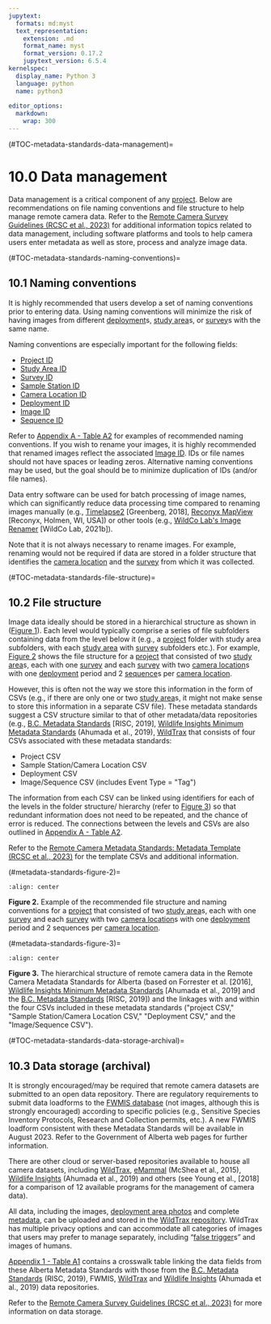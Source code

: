 ```yaml
---
jupytext:
  formats: md:myst
  text_representation:
    extension: .md
    format_name: myst
    format_version: 0.17.2
    jupytext_version: 6.5.4
kernelspec:
  display_name: Python 3
  language: python
  name: python3
  
editor_options: 
  markdown: 
    wrap: 300
---
```


(#TOC-metadata-standards-data-management)=

# 10.0 Data management

Data management is a critical component of any [project](#Heirch_Project). Below are recommendations on file naming conventions and file structure to help manage remote camera data. Refer to the [Remote Camera Survey Guidelines (RCSC et al., 2023)](#remote-cam-survey-guidelines) for additional information topics related to data management, including software platforms and tools to help camera users enter metadata as well as store, process and analyze image data.

(#TOC-metadata-standards-naming-conventions)=

## 10.1 Naming conventions

It is highly recommended that users develop a set of naming conventions prior to entering data. Using naming conventions will minimize the risk of having images from different [deployment](#Heirch_Deployment)s, [study area](#Hierarch_Study_area)s, or [survey](#Hierarch_Survey)s with the same name.

Naming conventions are especially important for the following fields:

-   [Project ID](#ID_Project)
-   [Study Area ID](#ID_Study_area)
-   [Survey ID](#ID_survey)
-   [Sample Station ID](#ID_Sample_station_ID)
-   [Camera Location ID](#ID_Camera_location)
-   [Deployment ID](#ID_Deployment_ID)
-   [Image ID](#ID_Image_ID)
-   [Sequence ID](#ID_Sequence_ID)

Refer to [Appendix A - Table A2](#metadata-standards-appendix-a-table-a-2) for examples of recommended naming conventions. If you wish to rename your images, it is highly recommended that renamed images reflect the associated [Image ID](#ID_Image_ID). IDs or file names should not have spaces or leading zeros. Alternative naming conventions may be used, but the goal should be to minimize duplication of IDs (and/or file names).

Data entry software can be used for batch processing of image names, which can significantly reduce data processing time compared to renaming images manually (e.g., [Timelapse2](http://saul.cpsc.ucalgary.ca/timelapse/) [Greenberg, 2018], [Reconyx MapView](http://www.reconyx.com/software/mapview;) [Reconyx, Holmen, WI, USA]) or other tools (e.g., [WildCo Lab's Image Renamer](https://github.com/WildCoLab/WildCo_Image_Renamer) [WildCo Lab, 2021b]).

Note that it is not always necessary to rename images. For example, renaming would not be required if data are stored in a folder structure that identifies the [camera location](#Heirch_Camera_location) and the [survey](#Hierarch_Survey) from which it was collected.

(#TOC-metadata-standards-file-structure)=

## 10.2 File structure

Image data ideally should be stored in a hierarchical structure as shown in ([Figure 1](#metadata-standards-figure-1)). Each level would typically comprise a series of file subfolders containing data from the level below it (e.g., a [project](#Heirch_Project) folder with study area subfolders, with each [study area](#Hierarch_Study_area) with [survey](#Hierarch_Survey) subfolders etc.). For example, [Figure 2](#metadata-standards-figure-2) shows the file structure for a [project](#Heirch_Project) that consisted of two [study area](#Hierarch_Study_area)s, each with one [survey](#Hierarch_Survey) and each [survey](#Hierarch_Survey) with two [camera location](#Heirch_Camera_location)s with one [deployment](#Heirch_Deployment) period and 2 [sequence](#Heirarch_Sequence)s per [camera location](#Heirch_Camera_location).

However, this is often not the way we store this information in the form of CSVs (e.g., if there are only one or two [study area](#Hierarch_Study_area)s, it might not make sense to store this information in a separate CSV file). These metadata standards suggest a CSV structure similar to that of other metadata/data repositories (e.g., [B.C. Metadata Standards](https://www2.gov.bc.ca/assets/gov/environment/natural-resource-stewardship/nr-laws-policy/risc/wcmp_v1.pdf) [RISC, 2019], [Wildlife Insights Minimum Metadata Standards](https://docs.google.com/spreadsheets/d/1Jg-WybmVeGlWGrbPpwuwJCgranOV1r3M_LrzELttfK0/edit#gid=412365965) (Ahumada et al., 2019), [WildTrax](https://portal.wildtrax.ca) that consists of four CSVs associated with these metadata standards:

-   Project CSV
-   Sample Station/Camera Location CSV
-   Deployment CSV
-   Image/Sequence CSV (includes Event Type = "Tag")

The information from each CSV can be linked using identifiers for each of the levels in the folder structure/ hierarchy (refer to [Figure 3](#metadata-standards-figure-3)) so that redundant information does not need to be repeated, and the chance of error is reduced. The connections between the levels and CSVs are also outlined in [Appendix A - Table A2](#metadata-standards-appendix-a-table-a-2).

Refer to the [Remote Camera Metadata Standards: Metadata Template (RCSC et al., 2023)](#metadata-template) for the template CSVs and additional information.

(#metadata-standards-figure-2)=

```{figure} ./files-2_metadata-standards/figures/Metadata_FolderStructure_2023-07-13_trimmed.jpg
:align: center
```  

**Figure 2.** Example of the recommended file structure and naming conventions for a [project](#Heirch_Project) that consisted of two [study area](#Hierarch_Study_area)s, each with one [survey](#Hierarch_Survey) and each [survey](#Hierarch_Survey) with two [camera location](#Heirch_Camera_location)s with one [deployment](#Heirch_Deployment) period and 2 sequences per [camera location](#Heirch_Camera_location).

(#metadata-standards-figure-3)=

```{figure} ./files-2_metadata-standards/figures/Metadata_Links_CSV_Heirarchy_2023-07-12_trimmed.jpg
:align: center
```  

**Figure 3.** The hierarchical structure of remote camera data in the Remote Camera Metadata Standards for Alberta (based on Forrester et al. [2016], [Wildlife Insights Minimum Metadata Standards](https://docs.google.com/spreadsheets/d/1Jg-WybmVeGlWGrbPpwuwJCgranOV1r3M_LrzELttfK0/edit#gid=412365965) [Ahumada et al., 2019] and the [B.C. Metadata Standards](https://www2.gov.bc.ca/assets/gov/environment/natural-resource-stewardship/nr-laws-policy/risc/wcmp_v1.pdf) [RISC, 2019]) and the linkages with and within the four CSVs included in these metadata standards ("project CSV," "Sample Station/Camera Location CSV," "Deployment CSV," and the "Image/Sequence CSV").

(#TOC-metadata-standards-data-storage-archival)=

## 10.3 Data storage (archival)

It is strongly encouraged/may be required that remote camera datasets are submitted to an open data repository. There are regulatory requirements to submit data loadforms to the [FWMIS database](https://www.alberta.ca/fisheries-and-wildlife-management-information-system-overview.aspx) (not images, although this is strongly encouraged) according to specific policies (e.g., Sensitive Species Inventory Protocols, Research and Collection permits, etc.). A new FWMIS loadform consistent with these Metadata Standards will be available in August 2023. Refer to the Government of Alberta web pages for further information.

There are other cloud or server-based repositories available to house all camera datasets, including [WildTrax](http://www.wildtrax.ca/), [eMammal](https://emammal.si.edu/) (McShea et al., 2015), [Wildlife Insights](https://www.wildlifeinsights.org/) (Ahumada et al., 2019) and others (see Young et al., [2018] for a comparison of 12 available programs for the management of camera data).

All data, including the images, [deployment area photos](#Deploymnet_area_photos) and complete [metadata](#Metadata), can be uploaded and stored in the [WildTrax repository](http://www.wildtrax.ca). WildTrax has multiple privacy options and can accommodate all categories of images that users may prefer to manage separately, including “[false trigger](#False_triggers)s” and images of humans.

[Appendix 1 - Table A1](#metadata-standards-appendix-a-table-a-1) contains a crosswalk table linking the data fields from these Alberta Metadata Standards with those from the [B.C. Metadata Standards](https://www2.gov.bc.ca/assets/gov/environment/natural-resource-stewardship/nr-laws-policy/risc/wcmp_v1.pdf) (RISC, 2019), FWMIS, [WildTrax](https://portal.wildtrax.ca) and [Wildlife Insights](https://www.wildlifeinsights.org/) (Ahumada et al., 2019) data repositories.

Refer to the [Remote Camera Survey Guidelines (RCSC et al., 2023)](#remote-cam-survey-guidelines) for more information on data storage.
